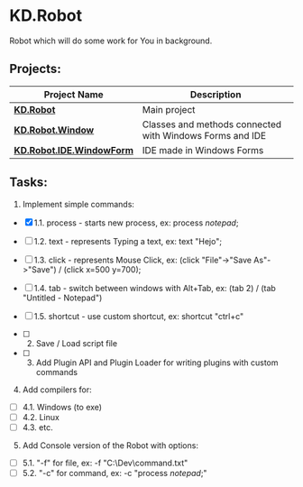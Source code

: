 KD.Robot
===

Robot which will do some work for You in background.

Projects:
---

Project Name | Description
-------------|-------------
**[KD.Robot](KD.Robot)** | Main project
**[KD.Robot.Window](KD.Robot.Window)** | Classes and methods connected with Windows Forms and IDE
**[KD.Robot.IDE.WindowForm](KD.Robot.IDE.WindowForm)** | IDE made in Windows Forms

Tasks:
---

1. Implement simple commands:
- [x] 	1.1. process - starts new process, ex: process *notepad*;
- [ ] 	1.2. text - represents Typing a text, ex: text "Hejo";
- [ ] 	1.3. click - represents Mouse Click, ex: (click "File"->"Save As"->"Save") / (click x=500 y=700);
- [ ] 	1.4. tab - switch between windows with Alt+Tab, ex: (tab 2) / (tab "Untitled - Notepad")
- [ ] 	1.5. shortcut - use custom shortcut, ex: shortcut "ctrl+c"

- [ ] 2. Save / Load script file

- [ ] 3. Add Plugin API and Plugin Loader for writing plugins with custom commands

4. Add compilers for:
- [ ] 	4.1. Windows (to exe)
- [ ] 	4.2. Linux
- [ ] 	4.3. etc.

5. Add Console version of the Robot with options:
- [ ] 	5.1. "-f" for file, ex: -f "C:\Dev\command.txt"
- [ ] 	5.2. "-c" for command, ex: -c "process *notepad*;"
